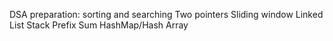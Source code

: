 DSA preparation:
sorting and searching
Two pointers
Sliding window
Linked List
Stack
Prefix Sum
HashMap/Hash Array
